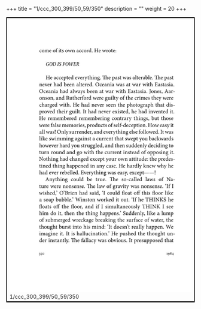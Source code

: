 +++
title = "1/ccc_300_399/50_59/350"
description = ""
weight = 20
+++

<table style="border:2px solid black;max-width:800px;max-height:800px;" 
><tr><td><img class="center-fit-jpg"
src="/jpg_/out_jpg_1984__350.jpg"  >1/ccc_300_399/50_59/350</img></td></tr></table>